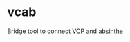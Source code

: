 # vcab
Bridge tool to connect [VCP](https://github.com/voidpp/vcp) and [absinthe](https://github.com/voidpp/absinthe)

